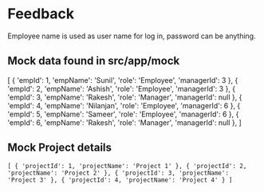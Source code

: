 # Feedback

Employee name is used as user name for log in, password can be anything.

## Mock data found in src/app/mock
[
    {
        'empId': 1,
        'empName': 'Sunil',
        'role': 'Employee',
        'managerId': 3
    },
    {
        'empId': 2,
        'empName': 'Ashish',
        'role': 'Employee',
        'managerId': 3
    },
    {
        'empId': 3,
        'empName': 'Rakesh',
        'role': 'Manager',
        'managerId': null
    },
    {
        'empId': 4,
        'empName': 'Nilanjan',
        'role': 'Employee',
        'managerId': 6
    },
    {
        'empId': 5,
        'empName': 'Sameer',
        'role': 'Employee',
        'managerId': 6
    },
    {
        'empId': 6,
        'empName': 'Rakesh',
        'role': 'Manager',
        'managerId': null
    },
]`
`
## Mock Project details
`[
    {
        'projectId': 1,
        'projectName': 'Project 1'
    },
    {
        'projectId': 2,
        'projectName': 'Project 2'
    },
    {
        'projectId': 3,
        'projectName': 'Project 3'
    },
    {
        'projectId': 4,
        'projectName': 'Project 4'
    }
]`
